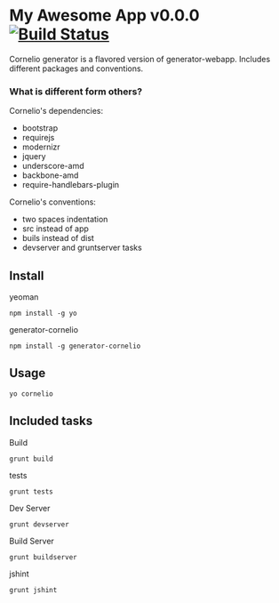 My Awesome App v0.0.0 [![Build Status](https://travis-ci.org/richistron/cornelio-test.png?branch=master)](https://travis-ci.org/richistron/cornelio-test)
=====================

Cornelio generator is a flavored version of generator-webapp. Includes different packages and conventions.


### What is different form others?

Cornelio's dependencies:

* bootstrap
* requirejs
* modernizr
* jquery
* underscore-amd
* backbone-amd
* require-handlebars-plugin

Cornelio's conventions:

* two spaces indentation
* src instead of app
* buils instead of dist
* devserver and gruntserver tasks

## Install

yeoman
```
npm install -g yo
```

generator-cornelio
```
npm install -g generator-cornelio
```

## Usage

```
yo cornelio
```

## Included tasks

Build
```
grunt build
```

tests
```
grunt tests
```

Dev Server
```
grunt devserver
```

Build Server
```
grunt buildserver
```

jshint
```
grunt jshint
```

